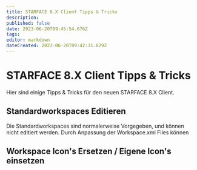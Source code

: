 ```yaml
---
title: STARFACE 8.X Client Tipps & Tricks
description: 
published: false
date: 2023-06-20T09:45:54.676Z
tags: 
editor: markdown
dateCreated: 2023-06-20T09:42:31.829Z
---
```


# STARFACE 8.X Client Tipps & Tricks

Hier sind einige Tipps & Tricks für den neuen STARFACE 8.X Client.

## Standardworkspaces Editieren
Die Standardworkspaces sind normalerweise Vorgegeben, und können nicht editiert werden.
Durch Anpassung der Workspace.xml Files können


## Workspace Icon's Ersetzen / Eigene Icon's einsetzen